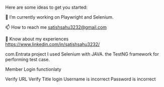Here are some ideas to get you started:

🔭 I’m currently working on Playwright and Selenium.

📫 How to reach me satishsahu3232@gmail.com

📄 Know about my experiences https://www.linkedin.com/in/satishsahu3232/

com.Entrata project I used Selenium with JAVA. the TestNG framework for performing test case.

Member Login functionlaty

Verify URL
Verify Title
login
Username is incorrect
Password is incorrect
